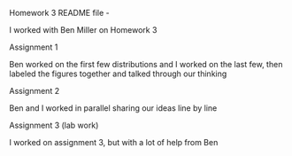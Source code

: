 
Homework 3 README file -

I worked with Ben Miller on Homework 3

Assignment 1

Ben worked on the first few distributions and I worked on the last few, then labeled
the figures together and talked through our thinking

Assignment 2

Ben and I worked in parallel sharing our ideas line by line

Assignment 3 (lab work)

I worked on assignment 3, but  with a lot of help from Ben
